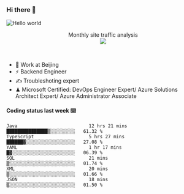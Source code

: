 ### Hi there 👋

<img src="https://raw.githubusercontent.com/sagar-viradiya/sagar-viradiya/master/resources/banner.png" alt="Hello world">
<p align="center"> 
 Monthly site traffic analysis <br/>
  <img src="https://profile-counter.glitch.me/youszoe/count.svg" />
</p>
<br/>

- 🍻 Work at Beijing 
- ⚡ Backend Engineer
- ✍️ Troubleshoting expert
- ♟  Microsoft Certified: DevOps Engineer Expert/ Azure Solutions Architect Expert/ Azure Administrator Associate

#### Coding status last week ⌨️

<!--START_SECTION:waka-->

```text
Java                          12 hrs 21 mins  ███████████████▒░░░░░░░░░   61.32 %
TypeScript                    5 hrs 27 mins   ██████▓░░░░░░░░░░░░░░░░░░   27.08 %
YAML                          1 hr 17 mins    █▓░░░░░░░░░░░░░░░░░░░░░░░   06.39 %
SQL                           21 mins         ▒░░░░░░░░░░░░░░░░░░░░░░░░   01.74 %
XML                           20 mins         ▒░░░░░░░░░░░░░░░░░░░░░░░░   01.66 %
JSON                          18 mins         ▒░░░░░░░░░░░░░░░░░░░░░░░░   01.50 %
```

<!--END_SECTION:waka-->

<br/>
<center><img src="http://ghchart.rshah.org/409ba5/yousazoe" alt="" /></center>


